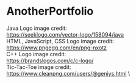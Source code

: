 # AnotherPortfolio

Java Logo image credit: \
https://seeklogo.com/vector-logo/158094/java \
HTML, JavaScript, CSS Logo image credit: \
https://www.pngegg.com/en/png-nxotz \
C++ Logo image credit: \
https://brandslogos.com/c/c-logo/ \
Tic-Tac-Toe image credit: \
https://www.cleanpng.com/users/@geniys.html \
